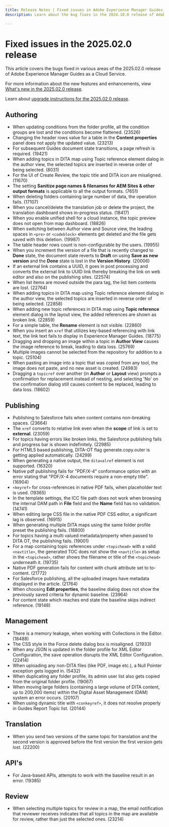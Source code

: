```yaml
---
title: Release Notes | Fixed issues in Adobe Experience Manager Guides, 2024.10.0 release
description: Learn about the bug fixes in the 2024.10.0 release of Adobe Experience Manager Guides as a Cloud Service.

---
```

# Fixed issues in the 2025.02.0 release 

This article covers the bugs fixed in various areas of the 2025.02.0 release of Adobe Experience Manager Guides as a Cloud Service.

For more information about the new features and enhancements, view [What's new in the 2025.02.0 release](whats-new-2025-02-0.md).

Learn about [upgrade instructions for the 2025.02.0 release](upgrade-instructions-2025-02-0.md).


## Authoring

- When updating conditions from the folder profile, all the condition groups are lost and the conditions become flattened. (23526)
- Changing the header rows value for a table in the **Content properties** panel does not apply the updated value. (23213)
- For subsequent Guides document state transitions, a page refresh is required. (19421)
- When adding topics in DITA map using Topic reference element dialog in the author view, the selected topics are inserted in reverse order of being selected. (8031)
- For the UI of Create Review, the topic title and DITA icon are misaligned. (11670)
- The setting **Sanitize page names & filenames for AEM Sites & other output formats** is applicable to all the output formats. (7651)
- When deleting folders containing large number of data, the operation fails. (17107)
- When you cancel/delete the translation job or delete the project, the translation dashboard shows in-progress status. (18417)
- When you enable unified shell for a cloud instance, the topic preview does not open from map dashboard. (18826)
- When switching between Author view and Source view, the leading spaces in `<pre>` or `<codeblock>` elements get deleted and the file gets saved with this deletion. (19987)
- The table header rows count is non-configurable by the users. (19955)
- When you increment the version of a file that is recently changed to **Done** state, the document state reverts to **Draft** on using **Save as new version** and the **Done** state is lost in the **Version History**. (20006)
- If an external link contains a UUID, it goes in post processing and converts the external link to UUID link thereby breaking the link on web editor and also on the publishing sites. (22574)
- When list items are moved outside the para tag, the list item contents are lost. (22764)
- When adding topics in DITA map using Topic reference element dialog in the author view, the selected topics are inserted in reverse order of being selected. (22858)
- When adding new topic references in DITA map using **Topic reference** element dialog in the layout view, the added references are shown as broken link. (22859)
- For a simple table, the **Rename** element is not visible. (22860)
- When you insert an `xref` that utilizes key-based referencing with link text, the link text fails to display in Experience Manager Guides. (18775)
- Dragging and dropping an image within a topic in **Author View** causes the image reference to break, leading to data loss. (25769)
- Multiple images cannot be selected from the repository for addition to a topic. (25104)
- When pasting an image into a topic that was copied from any tool, the image does not paste, and no new asset is created. (24983)
- Dragging a `topicref` over another (in **Author** or **Layout** view) prompts a confirmation for replacement instead of nesting, and selecting 'No' on the confirmation dialog still causes content to be replaced, leading to data loss. (18602)

## Publishing

- Publishing to Salesforce fails when content contains non-breaking spaces. (23664)
- The `xref` converts to relative link even when the **scope** of link is set to **external**. (23059)
- For topics having errors like broken links, the Salesforce publishing fails and progress bar is shown indefinitely. (22985)
- For HTML5 based publishing, DITA-OT flag generate.copy.outer is getting applied automatically. (24299)
- When generating a native output, the `ditavalref` element is not supported. (16320)
- Native pdf publishing fails for "PDF/X-4" conformance option with an error stating that "PDF/X-4 documents require a non-empty title". (16904) 
- `<keyref>` for cross-references in native PDF fails, when placeholder text is used. (19365)
- In the template settings, the ICC file path does not work when browsing the internal DAM path in **File** field and the **Name** field has no validation. (14741)
- When editing large CSS file in the native PDF CSS editor, a significant lag is observed. (16915)
- When generating multiple DITA maps using the same folder profile preset the publishing fails. (18800)
- For topics having a multi valued metadata/property when passed to DITA OT, the publishing fails. (19001) 
- For a map containing topic references under `<topichead>` with a valid `<navtitle>`, the generated TOC does not show the `<navtitle>` as setup in the `<topichead>`, rather shows the filename or title of the `<topichead>` underneath it. (19735)
- Native PDF generation fails for content with chunk attribute set to to-content. (21772)
- For Salesforce publishing, all the uploaded images have metadata displayed in the article. (21764)
- When choosing **Edit properties**, the baseline dialog does not show the previously saved criteria for dynamic baseline. (23964)
- For content state which reaches end state the baseline skips indirect reference. (19148)


## Management

- There is a memory leakage, when working with Collections in the Editor. (18488)
- The CSS style in the Force delete dialog box is misaligned. (21933) 
- When any JSON is updated in the folder profile for XML Editor Configuration, the save operation disrupts the XML Editor Configuration. (22414)
- When uploading any non-DITA files (like PDF, image etc.), a Null Pointer exception gets logged in. (5432)
- When duplicating any folder profile, its admin user list also gets copied from the original folder profile. (19067)
- When moving large folders (containing a large volume of DITA content, up to 200,000 items) within the Digital Asset Management (DAM) system an error occurs. (20107)
- When using dynamic title with `<conkeyref>`, it does not resolve properly in Guides Report Topic list. (20144)

## Translation

- When you send two versions of the same topic for translation and the second version is approved before the first version the first version gets lost. (22200)


## API's

- For Java-based APIs, attempts to work with the baseline result in an error. (19385)


## Review

- When selecting multiple topics for review in a map, the email notification that reviewer receives indicates that all topics in the map are available for review, rather than just the selected ones. (23214)

